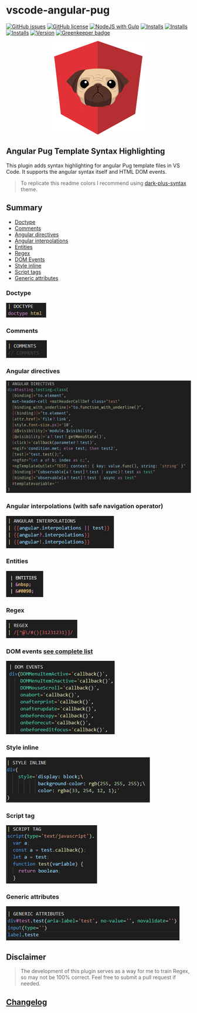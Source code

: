 # vscode-angular-pug

[![GitHub issues](https://img.shields.io/github/issues/ghaschel/vscode-angular-pug.svg)](https://github.com/ghaschel/vscode-angular-pug/issues)
[![GitHub license](https://img.shields.io/badge/license-MIT-blue.svg)](https://github.com/ghaschel/vscode-angular-pug/blob/master/LICENSE)
[![NodeJS with Gulp](https://github.com/ghaschel/vscode-angular-pug/actions/workflows/npm-gulp.yml/badge.svg?event=push)](https://github.com/ghaschel/vscode-angular-pug/actions/workflows/npm-gulp.yml)
[![Installs](https://vsmarketplacebadge.apphb.com/installs-short/ghaschel.vscode-angular-pug.svg?style=flat&color=blue)](https://marketplace.visualstudio.com/items?itemName=ghaschel.vscode-angular-pug)
[![Installs](https://vsmarketplacebadge.apphb.com/downloads-short/ghaschel.vscode-angular-pug.svg?style=flat&color=blue)](https://marketplace.visualstudio.com/items?itemName=ghaschel.vscode-angular-pug)
[![Installs](https://vsmarketplacebadge.apphb.com/version-short/ghaschel.vscode-angular-pug.svg?style=flat&color=blue)](https://marketplace.visualstudio.com/items?itemName=ghaschel.vscode-angular-pug)
[![Version](https://vsmarketplacebadge.apphb.com/version-short/ghaschel.vscode-angular-pug.svg?style=flat&color=blue)](https://marketplace.visualstudio.com/items?itemName=ghaschel.vscode-angular-pug)
[![Greenkeeper badge](https://badges.greenkeeper.io/ghaschel/vscode-angular-pug.svg)](https://greenkeeper.io/)

<div align="center">
    <img src="https://raw.githubusercontent.com/ghaschel/vscode-angular-pug/master/assets/angular-pug.png" title="vscode-angular-pug" alt="Logo" />
</div>

## Angular Pug Template Syntax Highlighting

This plugin adds syntax highlighting for angular Pug template files in VS Code. It supports the angular syntax itself and HTML DOM events.

> To replicate this readme colors I recommend using [dark-plus-syntax](https://marketplace.visualstudio.com/items?itemName=dunstontc.dark-plus-syntax) theme.

## Summary

- [Doctype](#doctype)
- [Comments](#comments)
- [Angular directives](#angular-directives)
- [Angular interpolations](#angular-interpolations)
- [Entities](#html-entities)
- [Regex](#regex)
- [DOM Events](#dom-events)
- [Style inline](#style-inline)
- [Script tags](#script-tags)
- [Generic attributes](#generic-attributes)

### Doctype

<span name="doctype"></span>

<img src="https://raw.githubusercontent.com/ghaschel/vscode-angular-pug/master/assets/doctype.png" title="vscode-angular-html" alt="Doctype" />

### Comments

<span name="comments"></span>

<img src="https://raw.githubusercontent.com/ghaschel/vscode-angular-pug/master/assets/comments.png" title="vscode-angular-html" alt="Comments" />

### Angular directives

<span name="angular-directives"></span>

<img src="https://raw.githubusercontent.com/ghaschel/vscode-angular-pug/master/assets/angular-directives.png" title="Angular directives" alt="Angular directives" />

### Angular interpolations (with safe navigation operator)

<span name="angular-interpolations"></span>

<img src="https://raw.githubusercontent.com/ghaschel/vscode-angular-pug/master/assets/angular-interpolations.png" title="Angular Interpolations" alt="Angular Interpolations" />

### Entities

<span name="html-entities"></span>

<img src="https://raw.githubusercontent.com/ghaschel/vscode-angular-pug/master/assets/entities.png" title="HTML Entities" alt="HTML Entities" />

### Regex

<span name="regex"></span>

<img src="https://raw.githubusercontent.com/ghaschel/vscode-angular-pug/master/assets/regex.png" title="vscode-angular-html" alt="Regex" />

### DOM events [see complete list](DOM-EVENTS.md)

<span name="dom-events"></span>

<img src="https://raw.githubusercontent.com/ghaschel/vscode-angular-pug/master/assets/dom-events.png" title="DOM events" alt="DOM events" />

### Style inline

<span name="style-inline"></span>

<img src="https://raw.githubusercontent.com/ghaschel/vscode-angular-pug/master/assets/style-inline.png" title="Style inline" alt="Style inline" />

### Script tag

<span name="script-tags"></span>

<img src="https://raw.githubusercontent.com/ghaschel/vscode-angular-pug/master/assets/script-tag.png" title="Script tags" alt="Script tag" />

### Generic attributes

<span name="generic-attributes"></span>

<img src="https://raw.githubusercontent.com/ghaschel/vscode-angular-pug/master/assets/generic-attributes.png" title="Generic attributes" alt="Generic attributes" />

## Disclaimer

> The development of this plugin serves as a way for me to train Regex, so may not be 100% correct. Feel free to submit a pull request if needed.

## [Changelog](CHANGELOG.md)
